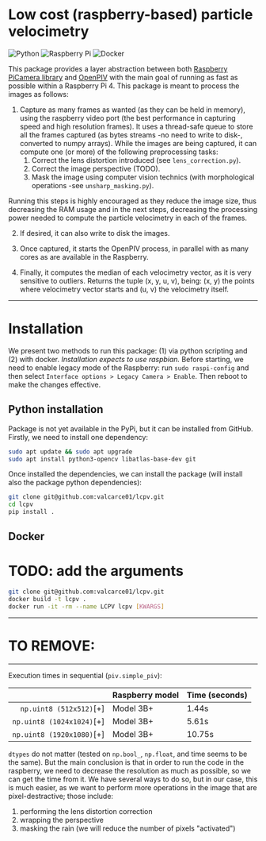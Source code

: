 # Low cost (raspberry-based) particle velocimetry

![Python](https://img.shields.io/badge/python-3670A0?style=for-the-badge&logo=python&logoColor=ffdd54)
![Raspberry Pi](https://img.shields.io/badge/-RaspberryPi-C51A4A?style=for-the-badge&logo=Raspberry-Pi)
![Docker](https://img.shields.io/badge/docker-%230db7ed.svg?style=for-the-badge&logo=docker&logoColor=white)

This package provides a layer abstraction between both [Raspberry PiCamera library](https://github.com/waveform80/picamera) 
and [OpenPIV](https://github.com/OpenPIV/openpiv-python) with the 
main goal of running as fast as possible within a Raspberry Pi 4. This package is meant to process the images
as follows:

1. Capture as many frames as wanted (as they can be held in memory), using the raspberry video port 
(the best performance in capturing speed and high resolution frames). It uses a thread-safe queue to store all the 
frames captured (as bytes streams -no need to write to disk-, converted to numpy arrays). While the images are being 
captured, it can compute one (or more) of the following preprocessing tasks:
   1. Correct the lens distortion introduced (see `lens_correction.py`).
   2. Correct the image perspective (TODO).
   3. Mask the image using computer vision technics (with morphological operations -see `unsharp_masking.py`).
    
Running this steps is highly encouraged as they reduce the image size, thus decreasing the RAM usage and in the next 
steps, decreasing the processing power needed to compute the particle velocimetry in each of the frames.

2. If desired, it can also write to disk the images.

3. Once captured, it starts the OpenPIV process, in parallel with as many cores as are available in the Raspberry.

4. Finally, it computes the median of each velocimetry vector, as it is very sensitive to outliers. Returns the tuple
   (x, y, u, v), being: (x, y) the points where velocimetry vector starts and (u, v) the velocimetry itself.

---
# Installation

We present two methods to run this package: (1) via python scripting and (2) with docker. _Installation expects to use
raspbian._ Before starting, we need to enable legacy mode of the Raspberry: run 
`sudo raspi-config` and then select `Interface options > Legacy Camera > Enable`. Then reboot to make the changes
effective.

## Python installation

Package is not yet available in the PyPi, but it can be installed from GitHub. Firstly, we need to install one 
dependency: 
```bash
sudo apt update && sudo apt upgrade
sudo apt install python3-opencv libatlas-base-dev git
```

Once installed the dependencies, we can install the package (will install also the package python dependencies):

```bash
git clone git@github.com:valcarce01/lcpv.git
cd lcpv
pip install .
```

## Docker

# TODO: add the arguments

```bash
git clone git@github.com:valcarce01/lcpv.git
docker build -t lcpv .
docker run -it -rm --name LCPV lcpv [KWARGS]
```



---
# TO REMOVE:
----
Execution times in sequential (`piv.simple_piv`):

|                          | Raspberry model | Time (seconds) |
| -----------------------: | --------------- | -------------- |
|`np.uint8 (512x512)`[+]   | Model 3B+       | 1.44s          |
|`np.uint8 (1024x1024)`[+] | Model 3B+       | 5.61s          |
|`np.uint8 (1920x1080)`[+] | Model 3B+       | 10.75s         |

`dtypes` do not matter (tested on `np.bool_`, `np.float`, and time seems to be the same). But the main conclusion is that in order to run the code in the raspberry, we need to decrease the resolution as much as possible, so we can get the time from it. We have several ways to do so, but in our case, this is much easier, as we want to perform more operations in the image that are pixel-destractive; those include:
1. performing the lens distortion correction
2. wrapping the perspective
3. masking the rain (we will reduce the number of pixels "activated")